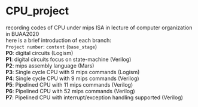 # CPU_project
recording codes of CPU under mips ISA in lecture of computer organization in BUAA2020  
here is a brief introduction of each branch:  
`Project number`: `content` (`base_stage`)  
**P0**: digital circuits (Logism)  
**P1**: digital circuits focus on state-machine (Verilog)  
**P2**: mips assembly language (Mars)  
**P3**: Single cycle CPU with 9 mips commands (Logism)  
**P4**: Single cycle CPU with 9 mips commands (Verilog)  
**P5**: Pipelined CPU with 11 mips commands (Verilog)  
**P6**: Pipelined CPU with 52 mips commands (Verilog)  
**P7**: Pipelined CPU with interrupt/exception handling supported (Verilog)  
